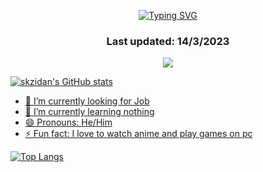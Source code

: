 <p align = "center">
<a href="https://git.io/typing-svg"><img src="https://readme-typing-svg.demolab.com?font=Fira+Code&size=22&duration=1750&pause=500&multiline=true&width=436&height=100&lines=Hi+there%2C+;I'm+skzidan+-+aka+%5BMayerDowa%5D" alt="Typing SVG" /></a>
</p>
<h3 align="center">
  Last updated: 14/3/2023
</h3>


<p align="center">
<a href="https://github.com/skzidan"><img src = "https://komarev.com/ghpvc/?username=skzidan&style=for-the-badge&color=000000"
</p>    

![skzidan's GitHub stats](https://github-readme-stats-sigma-five.vercel.app/api?username=skzidan&show_icons=true&theme=tokyonight)

- 🔭 I’m currently looking for Job 
- 🌱 I’m currently learning nothing
- 😄 Pronouns: He/Him
- ⚡ Fun fact: I love to watch anime and play games on pc



[![Top Langs](https://github-readme-stats-sigma-five.vercel.app/api/top-langs/?username=skzidan&layout=compact)](https://github.com/skzidan/github-readme-stats)

<!--
**skzidan/skzidan** is a ✨ _special_ ✨ repository because its `README.md` (this file) appears on your GitHub profile.

